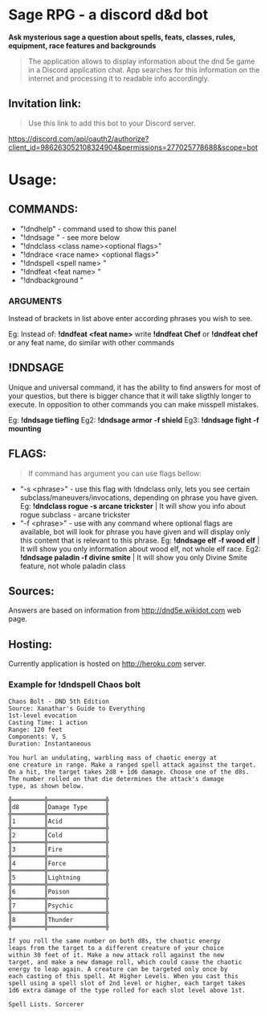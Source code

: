 
# Sage RPG - a discord d&d bot
**Ask mysterious sage a question about spells, feats, classes, rules, equipment, race features and backgrounds**
> The application allows to display information about the dnd 5e game in 
> a Discord application chat.
>  App searches for this information on the internet and processing it to readable info accordingly.

## Invitation link:
> Use this link to add this bot to your Discord server.

https://discord.com/api/oauth2/authorize?client_id=986263052108324904&permissions=277025778688&scope=bot

 
# Usage:
## COMMANDS:
- "!dndhelp" - command used to show this panel
- "!dndsage <any  phrase  you  want  to  search  for> <optional  flags>" - see more below
- "!dndclass \<class  name>\<optional  flags>"
- "!dndrace \<race  name> \<optional  flags>"
- "!dndspell \<spell  name> "
- "!dndfeat \<feat  name> "
- "!dndbackground <background  name> "
### ARGUMENTS
Instead of brackets in list above enter according phrases you wish to see.

Eg: Instead of: **!dndfeat \<feat  name>** write **!dndfeat Chef** or **!dndfeat chef** or any feat name, do similar with other commands

## !DNDSAGE

Unique and universal command, it has the ability to find answers for most of your questios, but there is bigger chance that it will take sligthly longer to execute. In opposition to other commands you can make misspell mistakes.

 Eg: **!dndsage tiefling** 
 Eg2: **!dndsage armor -f shield** 
 Eg3: **!dndsage fight -f mounting**

  
## FLAGS:

> If command has <optional  flags> argument you can use flags bellow:

- "-s \<phrase>" - use this flag with !dndclass only, lets you see certain
subclass/maneuvers/invocations, depending on phrase you have given.
Eg: **!dndclass rogue -s arcane trickster** | It will show you info about rogue subclass - arcane trickster
- "-f \<phrase>" - use with any command where optional flags are available, bot will look for phrase you have given and will display only this content that is relevant to this phrase.
Eg: **!dndsage elf -f wood elf** | It will show you only information about wood elf, not whole elf race.
Eg2: **!dndsage paladin -f divine smite** | It will show you only Divine Smite feature, not whole paladin class

## Sources:
Answers are based on information from http://dnd5e.wikidot.com web page.

## Hosting:
Currently application is hosted on http://heroku.com server.

### Example for !dndspell Chaos bolt
```
Chaos Bolt - DND 5th Edition
Source: Xanathar's Guide to Everything 
1st-level evocation 
Casting Time: 1 action 
Range: 120 feet 
Components: V, S 
Duration: Instantaneous 

You hurl an undulating, warbling mass of chaotic energy at 
one creature in range. Make a ranged spell attack against the target. 
On a hit, the target takes 2d8 + 1d6 damage. Choose one of the d8s. 
The number rolled on that die determines the attack's damage 
type, as shown below.
    
╬═════════╬════════════════╬
║d8       ║Damage Type     ║
╬═════════╬════════════════╬
║1        ║Acid            ║
╬═════════╬════════════════╬
║2        ║Cold            ║
╬═════════╬════════════════╬
║3        ║Fire            ║
╬═════════╬════════════════╬
║4        ║Force           ║
╬═════════╬════════════════╬
║5        ║Lightning       ║
╬═════════╬════════════════╬
║6        ║Poison          ║
╬═════════╬════════════════╬
║7        ║Psychic         ║
╬═════════╬════════════════╬
║8        ║Thunder         ║
╬═════════╬════════════════╬

If you roll the same number on both d8s, the chaotic energy
leaps from the target to a different creature of your choice 
within 30 feet of it. Make a new attack roll against the new 
target, and make a new damage roll, which could cause the chaotic 
energy to leap again. A creature can be targeted only once by 
each casting of this spell. At Higher Levels. When you cast this 
spell using a spell slot of 2nd level or higher, each target takes 
1d6 extra damage of the type rolled for each slot level above 1st. 

Spell Lists. Sorcerer
```